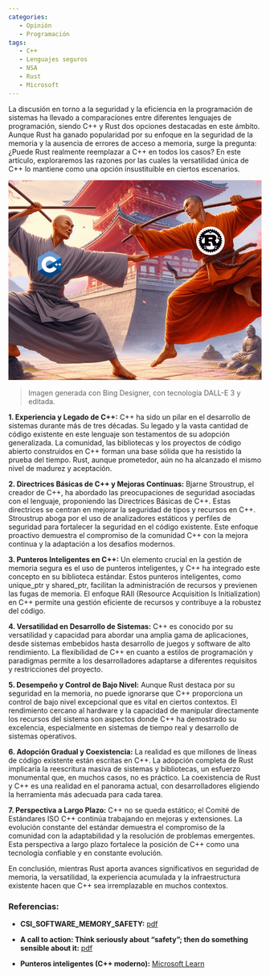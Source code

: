```yaml
---
categories: 
   - Opinión
   - Programación
tags:
   - C++
   - Lenguajes seguros
   - NSA
   - Rust
   - Microsoft
---
```


La discusión en torno a la seguridad y la eficiencia en la programación de sistemas ha llevado a comparaciones entre diferentes lenguajes 
de programación, siendo C++ y Rust dos opciones destacadas en este ámbito. Aunque Rust ha ganado popularidad por su enfoque en la 
seguridad de la memoria y la ausencia de errores de acceso a memoria, surge la pregunta: ¿Puede Rust realmente reemplazar a C++ en todos 
los casos? En este artículo, exploraremos las razones por las cuales la versatilidad única de C++ lo mantiene como una opción insustituible en ciertos escenarios.

![cpp-vs-rust](/assets/img/cpp-vs-rust.png)
> Imagen generada con Bing Designer, con tecnología DALL-E 3 y editada. 

**1. Experiencia y Legado de C++:** C++ ha sido un pilar en el desarrollo de sistemas durante más de tres décadas. Su legado y la vasta cantidad de código existente en este lenguaje son testamentos de su adopción generalizada. La comunidad, las bibliotecas y los proyectos de código abierto construidos en C++ forman una base sólida que ha resistido la prueba del tiempo. Rust, aunque prometedor, aún no ha alcanzado el mismo nivel de madurez y aceptación.

**2. Directrices Básicas de C++ y Mejoras Continuas:** Bjarne Stroustrup, el creador de C++, ha abordado las preocupaciones de seguridad asociadas con el lenguaje, proponiendo las Directrices Básicas de C++. Estas directrices se centran en mejorar la seguridad de tipos y recursos en C++. Stroustrup aboga por el uso de analizadores estáticos y perfiles de seguridad para fortalecer la seguridad en el código existente. Este enfoque proactivo demuestra el compromiso de la comunidad C++ con la mejora continua y la adaptación a los desafíos modernos.

**3. Punteros Inteligentes en C++:** Un elemento crucial en la gestión de memoria segura es el uso de punteros inteligentes, y C++ ha integrado este concepto en su biblioteca estándar. Estos punteros inteligentes, como unique_ptr y shared_ptr, facilitan la administración de recursos y previenen las fugas de memoria. El enfoque RAII (Resource Acquisition Is Initialization) en C++ permite una gestión eficiente de recursos y contribuye a la robustez del código.

**4. Versatilidad en Desarrollo de Sistemas:** C++ es conocido por su versatilidad y capacidad para abordar una amplia gama de aplicaciones, desde sistemas embebidos hasta desarrollo de juegos y software de alto rendimiento. La flexibilidad de C++ en cuanto a estilos de programación y paradigmas permite a los desarrolladores adaptarse a diferentes requisitos y restricciones del proyecto.

**5. Desempeño y Control de Bajo Nivel:** Aunque Rust destaca por su seguridad en la memoria, no puede ignorarse que C++ proporciona un control de bajo nivel excepcional que es vital en ciertos contextos. El rendimiento cercano al hardware y la capacidad de manipular directamente los recursos del sistema son aspectos donde C++ ha demostrado su excelencia, especialmente en sistemas de tiempo real y desarrollo de sistemas operativos.

**6. Adopción Gradual y Coexistencia:** La realidad es que millones de líneas de código existente están escritas en C++. La adopción completa de Rust implicaría la reescritura masiva de sistemas y bibliotecas, un esfuerzo monumental que, en muchos casos, no es práctico. La coexistencia de Rust y C++ es una realidad en el panorama actual, con desarrolladores eligiendo la herramienta más adecuada para cada tarea.

**7. Perspectiva a Largo Plazo:** C++ no se queda estático; el Comité de Estándares ISO C++ continúa trabajando en mejoras y extensiones. La evolución constante del estándar demuestra el compromiso de la comunidad con la adaptabilidad y la resolución de problemas emergentes. Esta perspectiva a largo plazo fortalece la posición de C++ como una tecnología confiable y en constante evolución.

En conclusión, mientras Rust aporta avances significativos en seguridad de memoria, la versatilidad, la experiencia acumulada y la infraestructura existente hacen que C++ sea irremplazable en muchos contextos. 

### Referencias:

* **CSI_SOFTWARE_MEMORY_SAFETY:** [pdf](https://media.defense.gov/2022/Nov/10/2003112742/-1/-1/0/CSI_SOFTWARE_MEMORY_SAFETY.PDF)

* **A call to action: Think seriously about “safety”; then do something sensible about it:** [pdf](https://www.open-std.org/jtc1/sc22/wg21/docs/papers/2023/p2739r0.pdf)

* **Punteros inteligentes (C++ moderno):** [Microsoft Learn](https://learn.microsoft.com/es-es/cpp/cpp/smart-pointers-modern-cpp?view=msvc-170)
